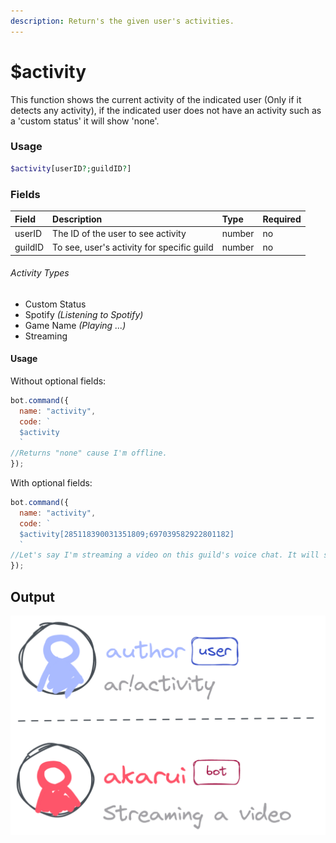 ```yaml
---
description: Return's the given user's activities.
---
```


# $activity

This function shows the current activity of the indicated user \(Only if it detects any activity\), if the indicated user does not have an activity such as a 'custom status' it will show 'none'.

### Usage

```php
$activity[userID?;guildID?]
```

### Fields

| Field | Description | Type | Required |
| :--- | :--- | :--- | :--- |
| userID | The ID of the user to see activity | number | no |
| guildID | To see, user's activity for specific guild | number | no |

###### Activity Types

* Custom Status
* Spotify _\(Listening to Spotify\)_
* Game Name _\(Playing ...\)_
* Streaming

#### Usage

Without optional fields:

```javascript
bot.command({
  name: "activity",
  code: `
  $activity
  `
//Returns "none" cause I'm offline.
});
```

With optional fields:

```javascript
bot.command({
  name: "activity",
  code: `
  $activity[285118390031351809;697039582922801182]
  `
//Let's say I'm streaming a video on this guild's voice chat. It will show "Streaming" activity since I'm streaming a video.
});
```

## Output 

![Activity](/src/images/activity.png "Activity Example")
